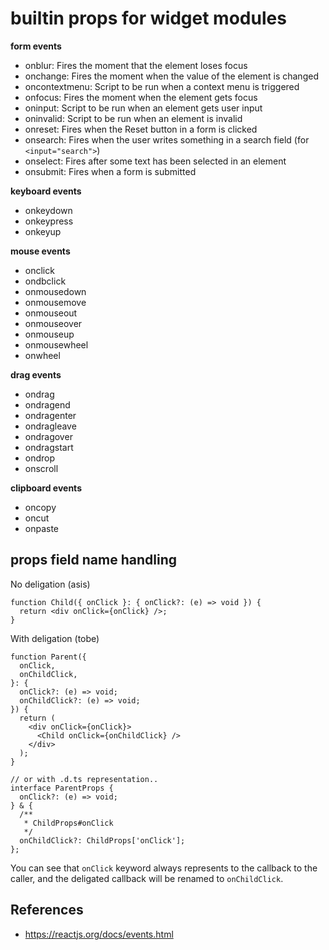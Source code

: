 # builtin props for widget modules

**form events**

- onblur: Fires the moment that the element loses focus
- onchange: Fires the moment when the value of the element is changed
- oncontextmenu: Script to be run when a context menu is triggered
- onfocus: Fires the moment when the element gets focus
- oninput: Script to be run when an element gets user input
- oninvalid: Script to be run when an element is invalid
- onreset: Fires when the Reset button in a form is clicked
- onsearch: Fires when the user writes something in a search field (for `<input="search">`)
- onselect: Fires after some text has been selected in an element
- onsubmit: Fires when a form is submitted

**keyboard events**

- onkeydown
- onkeypress
- onkeyup

**mouse events**

- onclick
- ondbclick
- onmousedown
- onmousemove
- onmouseout
- onmouseover
- onmouseup
- onmousewheel
- onwheel

**drag events**

- ondrag
- ondragend
- ondragenter
- ondragleave
- ondragover
- ondragstart
- ondrop
- onscroll

**clipboard events**

- oncopy
- oncut
- onpaste

## props field name handling

No deligation (asis)

```tsx
function Child({ onClick }: { onClick?: (e) => void }) {
  return <div onClick={onClick} />;
}
```

With deligation (tobe)

```tsx
function Parent({
  onClick,
  onChildClick,
}: {
  onClick?: (e) => void;
  onChildClick?: (e) => void;
}) {
  return (
    <div onClick={onClick}>
      <Child onClick={onChildClick} />
    </div>
  );
}

// or with .d.ts representation..
interface ParentProps {
  onClick?: (e) => void;
} & {
  /**
   * ChildProps#onClick
   */
  onChildClick?: ChildProps['onClick'];
};
```

You can see that `onClick` keyword always represents to the callback to the caller, and the deligated callback will be renamed to `onChildClick`.

## References

- https://reactjs.org/docs/events.html
